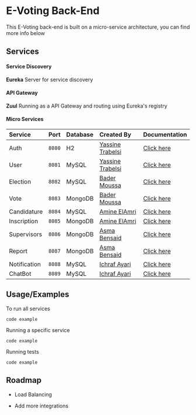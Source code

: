 
# E-Voting Back-End

This E-Voting back-end is built on a micro-service architecture, you can find more info below




## Services

#### Service Discovery
**Eureka** Server for service discovery

#### API Gateway
**Zuul** Running as a API Gateway and routing using Eureka's registry

#### Micro Services
| Service     | Port   | Database |Created By                                    |Documentation|
| :---------- | :----- | :------  | :------------------------------------------- |:--------------------------------------------------------------- |
| Auth        | `8080` |  H2      |[Yassine Trabelsi](https://github.com/Yass525)|[Click here](https://github.com/amineamri3/evoting-microservices)|
| User        | `8081` |  MySQL   |[Yassine Trabelsi](https://github.com/Yass525)|[Click here](https://github.com/amineamri3/evoting-microservices)|
| Election    | `8082` |  MySQL   |[Bader Moussa](https://github.com/moussabader)|[Click here](https://github.com/amineamri3/evoting-microservices)|
| Vote        | `8083` |  MongoDB |[Bader Moussa](https://github.com/moussabader)|[Click here](https://github.com/amineamri3/evoting-microservices)|
| Candidature | `8084` |  MySQL   |[Amine ElAmri](https://github.com/amineamri3) |[Click here](https://github.com/amineamri3/evoting-microservices)|
| Inscription | `8085` |  MongoDB |[Amine ElAmri](https://github.com/amineamri3) |[Click here](https://github.com/amineamri3/evoting-microservices)|
| Supervisors | `8086` |  MongoDB |[Asma Bensaid](https://github.com/Asma87-esp) |[Click here](https://github.com/amineamri3/evoting-microservices)|
| Report      | `8087` |  MongoDB |[Asma Bensaid](https://github.com/Asma87-esp) |[Click here](https://github.com/amineamri3/evoting-microservices)|
| Notification| `8088` |  MySQL   |[Ichraf Ayari](https://github.com/ichraf91)   |[Click here](https://github.com/amineamri3/evoting-microservices)|
| ChatBot     | `8089` |  MySQL   |[Ichraf Ayari](https://github.com/ichraf91)   |[Click here](https://github.com/amineamri3/evoting-microservices)|



## Usage/Examples
To run all services
```npm
code example
```

Running a specific service
```npm
code example
```

Running tests
```npm
code example
```



## Roadmap

- Load Balancing

- Add more integrations

